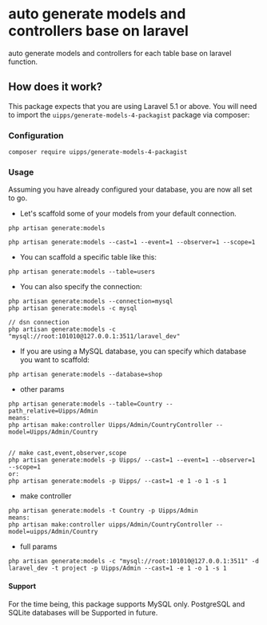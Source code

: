 # auto generate models and controllers base on laravel
  auto generate models and controllers for each table base on laravel function. 
  
## How does it work?

This package expects that you are using Laravel 5.1 or above.
You will need to import the `uipps/generate-models-4-packagist` package via composer:

### Configuration

```shell
composer require uipps/generate-models-4-packagist
```

### Usage

Assuming you have already configured your database, you are now all set to go.

- Let's scaffold some of your models from your default connection.

```shell
php artisan generate:models

php artisan generate:models --cast=1 --event=1 --observer=1 --scope=1
```

- You can scaffold a specific table like this:

```shell
php artisan generate:models --table=users
```

- You can also specify the connection:

```shell
php artisan generate:models --connection=mysql
php artisan generate:models -c mysql

// dsn connection
php artisan generate:models -c "mysql://root:101010@127.0.0.1:3511/laravel_dev"
```

- If you are using a MySQL database, you can specify which database you want to scaffold:

```shell
php artisan generate:models --database=shop
```

- other params
```
php artisan generate:models --table=Country --path_relative=Uipps/Admin
means:
php artisan make:controller Uipps/Admin/CountryController --model=Uipps/Admin/Country


// make cast,event,observer,scope
php artisan generate:models -p Uipps/ --cast=1 --event=1 --observer=1 --scope=1
or:
php artisan generate:models -p Uipps/ --cast=1 -e 1 -o 1 -s 1

```

- make controller
```
php artisan generate:models -t Country -p Uipps/Admin
means:
php artisan make:controller uipps/Admin/CountryController --model=uipps/Admin/Country

```

- full params
```
php artisan generate:models -c "mysql://root:101010@127.0.0.1:3511" -d laravel_dev -t project -p Uipps/Admin --cast=1 -e 1 -o 1 -s 1
```

#### Support

For the time being, this package supports MySQL only. PostgreSQL and SQLite databases will be Supported in future.
